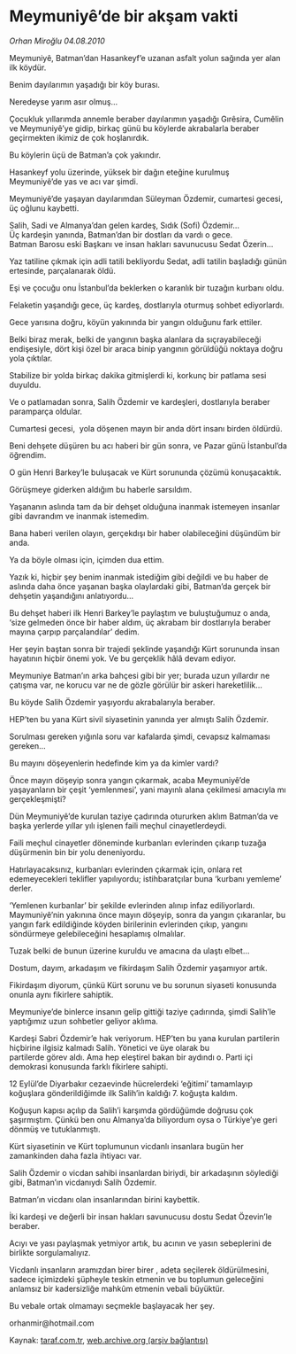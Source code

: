 # Meymuniyê’de bir akşam vakti

*Orhan Miroğlu 04.08.2010*

<div class="yazi"><p>Meymuniyê, Batman’dan Hasankeyf’e uzanan asfalt yolun sağında yer alan ilk köydür.</p>
<p>Benim dayılarımın yaşadığı bir köy burası. </p>
<p>Neredeyse yarım asır olmuş…</p>
<p>Çocukluk yıllarımda annemle beraber dayılarımın yaşadığı Gırêsira, Cumêlin ve Meymuniyê’ye gidip, birkaç günü bu köylerde akrabalarla beraber geçirmekten ikimiz de çok hoşlanırdık. </p>
<p>Bu köylerin üçü de Batman’a çok yakındır. </p>
<p>Hasankeyf yolu üzerinde, yüksek bir dağın eteğine kurulmuş <br/>Meymuniyê’de yas ve acı var şimdi.</p>
<p>Meymuniyê’de yaşayan dayılarımdan Süleyman Özdemir, cumartesi gecesi, üç oğlunu kaybetti. </p>
<p>Salih, Sadi ve Almanya’dan gelen kardeş, Sıdık (Sofi) Özdemir…<br/>Üç kardeşin yanında, Batman’dan bir dostları da vardı o gece. <br/>Batman Barosu eski Başkanı ve insan hakları savunucusu Sedat Özerin…</p>
<p>Yaz tatiline çıkmak için adli tatili bekliyordu Sedat, adli tatilin başladığı günün ertesinde, parçalanarak öldü. </p>
<p>Eşi ve çocuğu onu İstanbul’da beklerken o karanlık bir tuzağın kurbanı oldu.</p>
<p>Felaketin yaşandığı gece, üç kardeş, dostlarıyla oturmuş sohbet ediyorlardı. </p>
<p>Gece yarısına doğru, köyün yakınında bir yangın olduğunu fark ettiler.</p>
<p>Belki biraz merak, belki de yangının başka alanlara da sıçrayabileceği endişesiyle, dört kişi özel bir araca binip yangının görüldüğü noktaya doğru yola çıktılar.</p>
<p>Stabilize bir yolda birkaç dakika gitmişlerdi ki, korkunç bir patlama sesi duyuldu.</p>
<p>Ve o patlamadan sonra, Salih Özdemir ve kardeşleri, dostlarıyla beraber paramparça oldular.</p>
<p>Cumartesi gecesi,  yola döşenen mayın bir anda dört insanı birden öldürdü.</p>
<p>Beni dehşete düşüren bu acı haberi bir gün sonra, ve Pazar günü İstanbul’da öğrendim. </p>
<p>O gün Henri Barkey’le buluşacak ve Kürt sorununda çözümü konuşacaktık.</p>
<p>Görüşmeye giderken aldığım bu haberle sarsıldım.</p>
<p>Yaşananın aslında tam da bir dehşet olduğuna inanmak istemeyen insanlar gibi davrandım ve inanmak istemedim. </p>
<p>Bana haberi verilen olayın, gerçekdışı bir haber olabileceğini düşündüm bir anda. </p>
<p>Ya da böyle olması için, içimden dua ettim.</p>
<p>Yazık ki, hiçbir şey benim inanmak istediğim gibi değildi ve bu haber de aslında daha önce yaşanan başka olaylardaki gibi, Batman’da gerçek bir dehşetin yaşandığını anlatıyordu…</p>
<p>Bu dehşet haberi ilk Henri Barkey’le paylaştım ve buluştuğumuz o anda, ‘size gelmeden önce bir haber aldım, üç akrabam bir dostlarıyla beraber mayına çarpıp parçalandılar’ dedim.</p>
<p>Her şeyin baştan sonra bir trajedi şeklinde yaşandığı Kürt sorununda insan hayatının hiçbir önemi yok. Ve bu gerçeklik hâlâ devam ediyor. </p>
<p>Meymuniye Batman’ın arka bahçesi gibi bir yer; burada uzun yıllardır ne çatışma var, ne korucu var ne de gözle görülür bir askeri hareketlilik…</p>
<p>Bu köyde Salih Özdemir yaşıyordu akrabalarıyla beraber. </p>
<p>HEP’ten bu yana Kürt sivil siyasetinin yanında yer almıştı Salih Özdemir.</p>
<p>Sorulması gereken yığınla soru var kafalarda şimdi, cevapsız kalmaması gereken...</p>
<p>Bu mayını döşeyenlerin hedefinde kim ya da kimler vardı?</p>
<p>Önce mayın döşeyip sonra yangın çıkarmak, acaba Meymuniyê’de yaşayanların bir çeşit ‘yemlenmesi’, yani mayınlı alana çekilmesi amacıyla mı gerçekleşmişti?</p>
<p>Dün Meymuniyê’de kurulan taziye çadırında otururken aklım Batman’da ve başka yerlerde yıllar yılı işlenen faili meçhul cinayetlerdeydi. </p>
<p>Faili meçhul cinayetler döneminde kurbanları evlerinden çıkarıp tuzağa düşürmenin bin bir yolu deneniyordu.</p>
<p>Hatırlayacaksınız, kurbanları evlerinden çıkarmak için, onlara ret edemeyecekleri teklifler yapılıyordu; istihbaratçılar buna ‘kurbanı yemleme’ derler.</p>
<p>‘Yemlenen kurbanlar’ bir şekilde evlerinden alınıp infaz ediliyorlardı.<br/>Maymuniyê’nin yakınına önce mayın döşeyip, sonra da yangın çıkaranlar, bu yangın fark edildiğinde köyden birilerinin evlerinden çıkıp, yangını söndürmeye gelebileceğini hesaplamış olmalılar.</p>
<p>Tuzak belki de bunun üzerine kuruldu ve amacına da ulaştı elbet…</p>
<p>Dostum, dayım, arkadaşım ve fikirdaşım Salih Özdemir yaşamıyor artık.</p>
<p>Fikirdaşım diyorum, çünkü Kürt sorunu ve bu sorunun siyaseti konusunda onunla aynı fikirlere sahiptik.</p>
<p>Meymuniye’de binlerce insanın gelip gittiği taziye çadırında, şimdi Salih’le yaptığımız uzun sohbetler geliyor aklıma. </p>
<p>Kardeşi Sabri Özdemir’e hak veriyorum. HEP’ten bu yana kurulan partilerin hiçbirine ilgisiz kalmadı Salih. Yönetici ve üye olarak bu <br/>partilerde görev aldı. Ama hep eleştirel bakan bir aydındı o. Parti içi demokrasi konusunda farklı fikirlere sahipti. </p>
<p>12 Eylül’de Diyarbakır cezaevinde hücrelerdeki ‘eğitimi’ tamamlayıp koğuşlara gönderildiğimde ilk Salih’in kaldığı 7. koğuşta kaldım.</p>
<p>Koğuşun kapısı açılıp da Salih’i karşımda gördüğümde doğrusu çok şaşırmıştım. Çünkü ben onu Almanya’da biliyordum oysa o Türkiye’ye geri dönmüş ve tutuklanmıştı.</p>
<p>Kürt siyasetinin ve Kürt toplumunun vicdanlı insanlara bugün her zamankinden daha fazla ihtiyacı var. </p>
<p>Salih Özdemir o vicdan sahibi insanlardan biriydi, bir arkadaşının söylediği gibi, Batman’ın vicdanıydı Salih Özdemir.</p>
<p>Batman’ın vicdanı olan insanlarından birini kaybettik.</p>
<p>İki kardeşi ve değerli bir insan hakları savunucusu dostu Sedat Özevin’le beraber.</p>
<p>Acıyı ve yası paylaşmak yetmiyor artık, bu acının ve yasın sebeplerini de birlikte sorgulamalıyız. </p>
<p>Vicdanlı insanların aramızdan birer birer , adeta seçilerek öldürülmesini, sadece içimizdeki şüpheyle teskin etmenin ve bu toplumun geleceğini anlamsız bir kadersizliğe mahkûm etmenin vebali büyüktür. </p>
<p>Bu vebale ortak olmamayı seçmekle başlayacak her şey.</p>
<p>orhanmir@hotmail.com</p>
</div>

Kaynak: [taraf.com.tr](m), [web.archive.org (arşiv bağlantısı)](http://web.archive.org/web/20100829162600/http://taraf.com.tr:80/orhan-miroglu/makale-meymuniye-de-bir-aksam-vakti.htm)
